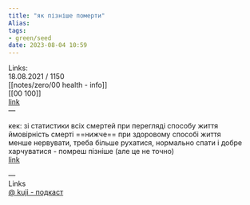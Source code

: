 ```yaml
---
title: "як пізніше померти"
Alias: 
tags:
- green/seed
date: 2023-08-04 10:59
---
```

Links:  
18.08.2021 / 1150  
[[notes/zero/00 health - info]]  
[[00 100]]  
[link](https://www.youtube.com/watch?v=FarEL8d1bsk&list=WL&index=7)  
— 

кек: зі статистики всіх смертей при перегляді способу життя ймовірність смерті ==нижче== при здоровому способі життя  
менше нервувати, треба більше рухатися, нормально спати і добре харчуватися - помреш пізніше (але це не точно)  
[link](https://youtu.be/FarEL8d1bsk?t=3322) 


—  
Links  
[@ kuji - подкаст](../0%20Z-core/@%20kuji%20-%20подкаст.md) 
